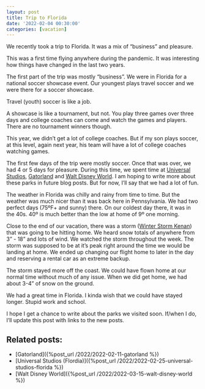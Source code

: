 ```yaml
---
layout: post
title: Trip to Florida
date: '2022-02-04 00:30:00'
categories: [vacation]
---
```


We recently took a trip to Florida. It was a mix of “business” and pleasure.

This was a first time flying anywhere during the pandemic. It was interesting how things have changed in the last two years.

The first part of the trip was mostly “business”. We were in Florida for a national soccer showcase event. Our youngest plays travel soccer and we were there for a soccer showcase.

Travel (youth) soccer is like a job.

A showcase is like a tournament, but not. You play three games over three days and college coaches can come and watch the games and players. There are no tournament winners though.

This year, we didn’t get a lot of college coaches. But if my son plays soccer, at this level, again next year, his team will have a lot of college coaches watching games.

The first few days of the trip were mostly soccer. Once that was over, we had 4 or 5 days for pleasure. During this time, we spent time at [Universal Studios](https://www.universalorlando.com/), [Gatorland](https://www.gatorland.com/) and [Walt Disney World](https://disneyworld.disney.go.com/). I am hoping to write more about these parks in future blog posts. But for now, I’ll say that we had a lot of fun.

The weather in Florida was chilly and rainy from time to time. But the weather was much nicer than it was back here in Pennsylvania. We had two perfect days (75ºF+ and sunny) there. On our coldest day there, it was in the 40s. 40º is much better than the low at home of 9º one morning.

Close to the end of our vacation, there was a storm ([Winter Storm Kenan](https://en.wikipedia.org/wiki/January_2022_North_American_blizzard)) that was going to be hitting home. We heard snow totals of anywhere from 3” - 18” and lots of wind. We watched the storm throughout the week. The storm was supposed to be at it’s peak right around the time we would be landing at home. We ended up changing our flight home to later in the day and reserving a rental car as an extreme backup.

The storm stayed more off the coast. We could have flown home at our normal time without much of any issue. When we did get home, we had about 3-4” of snow on the ground.

We had a great time in Florida. I kinda wish that we could have stayed longer. Stupid work and school.

I hope I get a chance to write about the parks we visited soon. If/when I do, I’ll update this post with links to the new posts.

## Related posts:

- [Gatorland]({%post_url /2022/2022-02-11-gatorland %})
- [Universal Studios (Flordia)]({%post_url /2022/2022-02-25-universal-studios-florida %})
- [Walt Disney World]({%post_url /2022/2022-03-15-walt-disney-world %})
